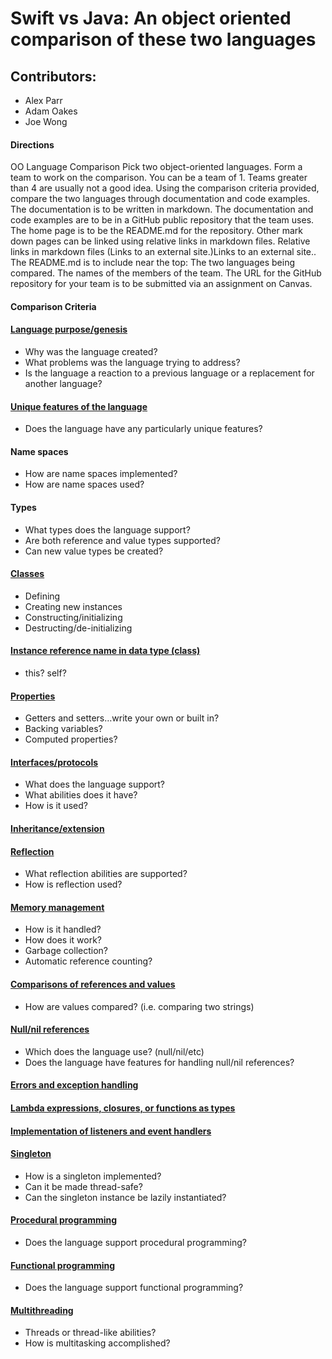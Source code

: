 # Swift vs Java: An object oriented comparison of these two languages
## Contributors:
* Alex Parr
* Adam Oakes
* Joe Wong
#### Directions
OO Language Comparison Pick two object-oriented languages. Form a team to work on the comparison. You can be a team of 1. Teams greater than 4 are usually not a good idea. Using the comparison criteria provided, compare the two languages through documentation and code examples. The documentation is to be written in markdown. The documentation and code examples are to be in a GitHub public repository that the team uses. The home page is to be the README.md for the repository. Other mark down pages can be linked using relative links in markdown files. Relative links in markdown files (Links to an external site.)Links to an external site.. The README.md is to include near the top: The two languages being compared. The names of the members of the team. The URL for the GitHub repository for your team is to be submitted via an assignment on Canvas. 
#### Comparison Criteria 
#### [Language purpose/genesis](LanguagePurpose.md) 
* Why was the language created? 
* What problems was the language trying to address? 
* Is the language a reaction to a previous language or a replacement for another language? 
#### [Unique features of the language](UniqueFeatures.md)
* Does the language have any particularly unique features? 
#### Name spaces 
* How are name spaces implemented? 
* How are name spaces used? 
#### Types 
* What types does the language support? 
* Are both reference and value types supported? 
* Can new value types be created? 
#### [Classes](Classes.md)
* Defining 
* Creating new instances 
* Constructing/initializing 
* Destructing/de-initializing 
#### [Instance reference name in data type (class) ](InstanceRef.md)
* this? self? 
#### [Properties](Properties.md) 
* Getters and setters…write your own or built in? 
* Backing variables? 
* Computed properties? 
#### [Interfaces/protocols](InterfacesAndProtocols.md) 
* What does the language support? 
* What abilities does it have? 
* How is it used? 
#### [Inheritance/extension](Inheritance.md)
#### [Reflection](Reflection.md) 
* What reflection abilities are supported? 
* How is reflection used? 
#### [Memory management](MemoryManagement.md) 
* How is it handled? 
* How does it work? 
* Garbage collection? 
* Automatic reference counting? 
#### [Comparisons of references and values](Comparisons.md) 
* How are values compared? (i.e. comparing two strings) 
#### [Null/nil references](NullAndNil.md) 
* Which does the language use? (null/nil/etc) 
* Does the language have features for handling null/nil references? 
#### [Errors and exception handling](ErrorsAndExceptions.md) 
#### [Lambda expressions, closures, or functions as types](Lambdas.md) 
#### [Implementation of listeners and event handlers](Events.md)
#### [Singleton](Singleton.md)
* How is a singleton implemented? 
* Can it be made thread-safe? 
* Can the singleton instance be lazily instantiated?
#### [Procedural programming](ProceduralProgramming.md) 
* Does the language support procedural programming? 
#### [Functional programming](FunctionalProgramming.md)
* Does the language support functional programming? 
#### [Multithreading](Multithreading.md)
* Threads or thread-like abilities?
* How is multitasking accomplished?
